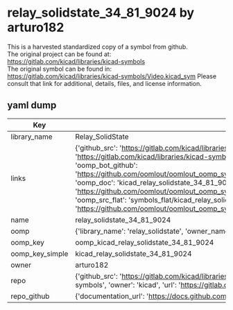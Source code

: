 # relay_solidstate_34_81_9024 by arturo182  
This is a harvested standardized copy of a symbol from github.  
The original project can be found at:  
https://gitlab.com/kicad/libraries/kicad-symbols  
The original symbol can be found in:
https://gitlab.com/kicad/libraries/kicad-symbols/Video.kicad_sym
Please consult that link for additional, details, files, and license information.  
## yaml dump  
| Key | Value |  
| --- | --- |  
| library_name | Relay_SolidState |  
| links | {'github_src': 'https://gitlab.com/kicad/libraries/kicad-symbols/Video.kicad_sym', 'github_src_repo': 'https://gitlab.com/kicad/libraries/kicad-symbols', 'oomp_bot': 'kicad_relay_solidstate_34_81_9024/working', 'oomp_bot_github': 'https://github.com/oomlout/oomlout_oomp_symbol_bot/tree/main/kicad_relay_solidstate_34_81_9024/working', 'oomp_doc': 'kicad_relay_solidstate_34_81_9024/working', 'oomp_doc_github': 'https://github.com/oomlout/oomlout_oomp_symbol_doc/tree/main/kicad_relay_solidstate_34_81_9024/working', 'oomp_src_flat': 'symbols_flat/kicad_relay_solidstate_34_81_9024/working', 'oomp_src_flat_github': 'https://github.com/oomlout/oomlout_oomp_symbol_src/tree/main/kicad_relay_solidstate_34_81_9024/working'} |  
| name | relay_solidstate_34_81_9024 |  
| oomp | {'library_name': 'relay_solidstate', 'owner_name': 'kicad', 'symbol_name': 'relay_solidstate_34_81_9024'} |  
| oomp_key | oomp_kicad_relay_solidstate_34_81_9024 |  
| oomp_key_simple | kicad_relay_solidstate_34_81_9024 |  
| owner | arturo182 |  
| repo | {'github_src': 'https://gitlab.com/kicad/libraries/kicad-symbols/Video.kicad_sym', 'name': 'libraries/kicad-symbols', 'owner': 'kicad', 'url': 'https://gitlab.com/kicad/libraries/kicad-symbols'} |  
| repo_github | {'documentation_url': 'https://docs.github.com/rest/repos/repos#get-a-repository', 'message': 'Not Found'} |  

